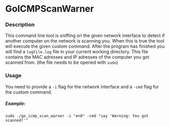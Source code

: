 # GoICMPScanWarner

### Description
This command line tool is sniffing on the given network interface to detect if another computer on the network is scanning you. When this is true the tool will execute the given custom command. After the program has finished you will find a `logFile.log` file in your current working directory. This file contains the MAC adresses and IP adresses of the computer you got scanned from. (the file needs to be opened with `sudo`)

### Usage
You need to provide a `-i` flag for the network interface and a `-cmd` flag for the custom command.
##### Example:
`sudo ./go_icmp_scan_warner -i "en0" -cmd "say 'Warning: You got scanned!'"`
